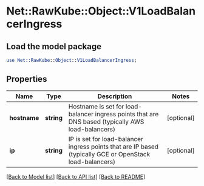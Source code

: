 # Net::RawKube::Object::V1LoadBalancerIngress

## Load the model package
```perl
use Net::RawKube::Object::V1LoadBalancerIngress;
```

## Properties
Name | Type | Description | Notes
------------ | ------------- | ------------- | -------------
**hostname** | **string** | Hostname is set for load-balancer ingress points that are DNS based (typically AWS load-balancers) | [optional] 
**ip** | **string** | IP is set for load-balancer ingress points that are IP based (typically GCE or OpenStack load-balancers) | [optional] 

[[Back to Model list]](../README.md#documentation-for-models) [[Back to API list]](../README.md#documentation-for-api-endpoints) [[Back to README]](../README.md)


